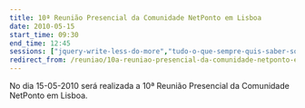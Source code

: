 ```yaml
---
title: 10ª Reunião Presencial da Comunidade NetPonto em Lisboa
date: 2010-05-15
start_time: 09:30
end_time: 12:45
sessions: ["jquery-write-less-do-more","tudo-o-que-sempre-quis-saber-sobre-o-linq"]
redirect_from: /reuniao/10a-reuniao-presencial-da-comunidade-netponto-em-lisboa/
---
```

No dia 15-05-2010 será realizada a 10ª Reunião Presencial da Comunidade NetPonto em Lisboa.